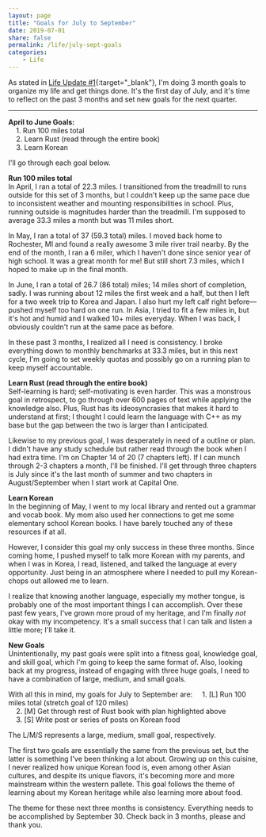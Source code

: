 ```yaml
---
layout: page
title: "Goals for July to September"
date: 2019-07-01
share: false
permalink: /life/july-sept-goals
categories:
    - Life
---
```


As stated in [Life Update #1](https://edward1kim.github.io/life_posts/3-month-goals){:target="_blank"}, I'm doing 3 month goals to organize my life and get things done. It's the first day of July, and it's time to reflect on the past 3 months and set new goals for the next quarter. 

---

**April to June Goals:**  
&nbsp;&nbsp;&nbsp;&nbsp;1\. Run 100 miles total  
&nbsp;&nbsp;&nbsp;&nbsp;2\. Learn Rust (read through the entire book)  
&nbsp;&nbsp;&nbsp;&nbsp;3\. Learn Korean

I'll go through each goal below.

**Run 100 miles total**  
In April, I ran a total of 22.3 miles. I transitioned from the treadmill to runs outside for this set of 3 months, but I couldn't keep up the same pace due to inconsistent weather and mounting responsibilities in school. Plus, running outside is magnitudes harder than the treadmill. I'm supposed to average 33.3 miles a month but was 11 miles short.

In May, I ran a total of 37 (59.3 total) miles. I moved back home to Rochester, MI and found a really awesome 3 mile river trail nearby. By the end of the month, I ran a 6 miler, which I haven't done since senior year of high school. It was a great month for me! But still short 7.3 miles, which I hoped to make up in the final month.

In June, I ran a total of 26.7 (86 total) miles; 14 miles short of completion, sadly. I was running about 12 miles the first week and a half, but then I left for a two week trip to Korea and Japan. I also hurt my left calf right before—pushed myself too hard on one run. In Asia, I tried to fit a few miles in, but it's hot and humid and I walked 10+ miles everyday. When I was back, I obviously couldn't run at the same pace as before. 

In these past 3 months, I realized all I need is consistency. I broke everything down to monthly benchmarks at 33.3 miles, but in this next cycle, I'm going to set weekly quotas and possibly go on a running plan to keep myself accountable. 

**Learn Rust (read through the entire book)**  
Self-learning is hard; self-motivating is even harder. This was a monstrous goal in retrospect, to go through over 600 pages of text while applying the knowledge also. Plus, Rust has its ideosyncrasies that makes it hard to understand at first; I thought I could learn the language with C++ as my base but the gap between the two is larger than I anticipated.

Likewise to my previous goal, I was desperately in need of a outline or plan. I didn't have any study schedule but rather read through the book when I had extra time. I'm on Chapter 14 of 20 (7 chapters left). If I can munch through 2-3 chapters a month, I'll be finished. I'll get through three chapters is July since it's the last month of summer and two chapters in August/September when I start work at Capital One. 

**Learn Korean**  
In the beginning of May, I went to my local library and rented out a grammar and vocab book. My mom also used her connections to get me some elementary school Korean books. I have barely touched any of these resources if at all. 

However, I consider this goal my only success in these three months. Since coming home, I pushed myself to talk more Korean with my parents, and when I was in Korea, I read, listened, and talked the language at every opportunity. Just being in an atmosphere where I needed to pull my Korean-chops out allowed me to learn.

I realize that knowing another language, especially my mother tongue, is probably one of the most important things I can accomplish. Over these past few years, I've grown more proud of my heritage, and I'm finally *not* okay with my incompetency. It's a small success that I can talk and listen a little more; I'll take it.

**New Goals**  
Unintentionally, my past goals were split into a fitness goal, knowledge goal, and skill goal, which I'm going to keep the same format of. Also, looking back at my progress, instead of engaging with three huge goals, I need to have a combination of large, medium, and small goals. 

With all this in mind, my goals for July to September are:
&nbsp;&nbsp;&nbsp;&nbsp;1\. [L] Run 100 miles total (stretch goal of 120 miles)  
&nbsp;&nbsp;&nbsp;&nbsp;2\. [M] Get through rest of Rust book with plan highlighted above  
&nbsp;&nbsp;&nbsp;&nbsp;3\. [S] Write post or series of posts on Korean food

The L/M/S represents a large, medium, small goal, respectively.

The first two goals are essentially the same from the previous set, but the latter is something I've been thinking a lot about. Growing up on this cuisine, I never realized how unique Korean food is, even among other Asian cultures, and despite its unique flavors, it's becoming more and more mainstream within the western pallete. This goal follows the theme of learning about my Korean heritage while also learning more about food. 

The theme for these next three months is consistency. Everything needs to be accomplished by September 30. Check back in 3 months, please and thank you.